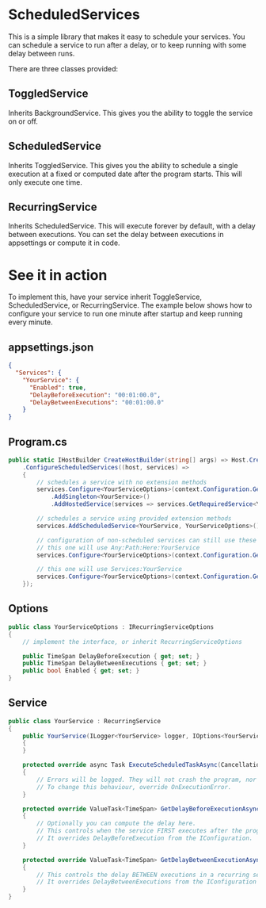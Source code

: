 # ScheduledServices
This is a simple library that makes it easy to schedule your services.
You can schedule a service to run after a delay, or to keep running with some delay between runs.

There are three classes provided:
## ToggledService
Inherits BackgroundService. This gives you the ability to toggle the service on or off.

## ScheduledService
Inherits ToggledService. This gives you the ability to schedule a single execution at a fixed or computed date after the program starts. This will only execute one time.

## RecurringService
Inherits ScheduledService. This will execute forever by default, with a delay between executions. You can set the delay between executions in appsettings or compute it in code.

# See it in action
To implement this, have your service inherit ToggleService, ScheduledService, or RecurringService.
The example below shows how to configure your service to run one minute after startup and keep running every minute.

## appsettings.json
```json
{
  "Services": {
    "YourService": {
      "Enabled": true,
      "DelayBeforeExecution": "00:01:00.0",
      "DelayBetweenExecutions": "00:01:00.0"
    }
}
```

## Program.cs
```cs
public static IHostBuilder CreateHostBuilder(string[] args) => Host.CreateDefaultBuilder(args)
    .ConfigureScheduledServices((host, services) =>
    {
        // schedules a service with no extension methods
        services.Configure<YourServiceOptions>(context.Configuration.GetRequiredSection($"Services:{typeof(YourService).Name}"));
            .AddSingleton<YourService>()
            .AddHostedService(services => services.GetRequiredService<YourService>());

        // schedules a service using provided extension methods
        services.AddScheduledService<YourService, YourServiceOptions>().AddHostedSingleton<YourService>();

        // configuration of non-scheduled services can still use these extension methods
        // this one will use Any:Path:Here:YourService
        services.Configure<YourServiceOptions>(context.Configuration.GetCustomSection<YourService>("Any:Path:Here:"));

        // this one will use Services:YourService
        services.Configure<YourServiceOptions>(context.Configuration.GetServicesSection<YourService>());
    });
```

## Options
```cs
public class YourServiceOptions : IRecurringServiceOptions
{
    // implement the interface, or inherit RecurringServiceOptions

    public TimeSpan DelayBeforeExecution { get; set; }
    public TimeSpan DelayBetweenExecutions { get; set; }
    public bool Enabled { get; set; }
}
```

## Service
```cs
public class YourService : RecurringService
{
    public YourService(ILogger<YourService> logger, IOptions<YourServiceOptions> options) : base(logger, options)
    {
    }

    protected override async Task ExecuteScheduledTaskAsync(CancellationToken cancellationToken)
    {
        // Errors will be logged. They will not crash the program, nor prevent recurring services from running again.
        // To change this behaviour, override OnExecutionError.
    }

    protected override ValueTask<TimeSpan> GetDelayBeforeExecutionAsync(CancellationToken cancellationToken)
    {
        // Optionally you can compute the delay here.
        // This controls when the service FIRST executes after the program starts.
        // It overrides DelayBeforeExecution from the IConfiguration.
    }

    protected override ValueTask<TimeSpan> GetDelayBetweenExecutionAsync(CancellationToken cancellationToken)
    {
        // This controls the delay BETWEEN executions in a recurring service.
        // It overrides DelayBetweenExecutions from the IConfiguration
    }
}
```